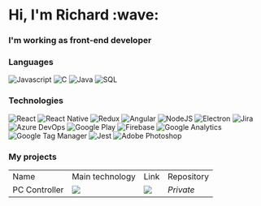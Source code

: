 <h1>Hi, I'm Richard :wave:</h1>
<h3>I'm working as front-end developer</h3>

<h3>Languages</h3>

![Javascript](https://img.shields.io/badge/-Javascript-000?style=for-the-badge&logo=javascript)
![C](https://img.shields.io/badge/-C-000?style=for-the-badge&logo=C)
![Java](https://img.shields.io/badge/-Java-000?style=for-the-badge&logo=java)
![SQL](https://img.shields.io/badge/-SQL-000?style=for-the-badge&logo=sqlite)

<h3>Technologies</h3>

![React](https://img.shields.io/badge/-React-000?style=for-the-badge&logo=react)
![React Native](https://img.shields.io/badge/-React_Native-000?style=for-the-badge&logo=react)
![Redux](https://img.shields.io/badge/-Redux-000?style=for-the-badge&logo=redux&logoColor=purple)
![Angular](https://img.shields.io/badge/-Angular-000?style=for-the-badge&logo=angular&logoColor=red)
![NodeJS](https://img.shields.io/badge/-Node.js-000?style=for-the-badge&logo=node.js)
![Electron](https://img.shields.io/badge/-Electron-000?style=for-the-badge&logo=electron)
![Jira](https://img.shields.io/badge/-Jira-000?style=for-the-badge&logo=jira-software&logoColor=blue)
![Azure DevOps](https://img.shields.io/badge/-Azure_DevOps-000?style=for-the-badge&logo=azuredevops&logoColor=blue)
![Google Play](https://img.shields.io/badge/-Google_Play-000?style=for-the-badge&logo=google-play)
![Firebase](https://img.shields.io/badge/-Firebase-000?style=for-the-badge&logo=firebase)
![Google Analytics](https://img.shields.io/badge/-Google_Analytics-000?style=for-the-badge&logo=google-analytics)
![Google Tag Manager](https://img.shields.io/badge/-Google_Tag_Manager-000?style=for-the-badge&logo=google-tag-manager)
![Jest](https://img.shields.io/badge/-Jest-000?style=for-the-badge&logo=jest&logoColor=red)
![Adobe Photoshop](https://img.shields.io/badge/-Adobe_Photoshop-000?style=for-the-badge&logo=adobe-photoshop&logoColor=blue)

<h3>My projects</h3>
<table>
  <tr>
    <td>Name</td>
    <td>Main technology</td>
    <td>Link</td>
    <td>Repository</td>
  </tr>
  <tr>
    <td>PC Controller</td>
    <td>
      <a href="https://reactnative.dev/">
        <img src="https://img.shields.io/badge/-React_Native-000?style=for-the-badge&logo=react" />
      </a>
    </td>
    <td>
       <a href="https://play.google.com/store/apps/details?id=com.pccontroller">
        <img src="https://img.shields.io/badge/-Google_Play-000?style=for-the-badge&logo=google-play" />
      </a>
    </td>
    <td><i>Private</i></td>
  </tr>
</table>
